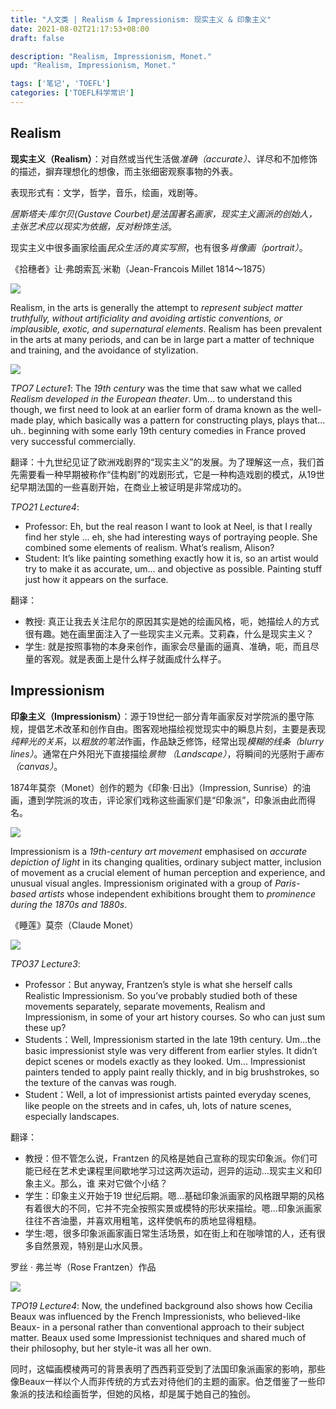 ```yaml
---
title: "人文类 | Realism & Impressionism: 现实主义 & 印象主义"
date: 2021-08-02T21:17:53+08:00
draft: false

description: "Realism, Impressionism, Monet."
upd: "Realism, Impressionism, Monet."

tags: ['笔记', 'TOEFL']
categories: ['TOEFL科学常识']
---
```


<!--more-->

## Realism

**现实主义（Realism）**：对自然或当代生活做*准确（accurate）*、详尽和不加修饰的描述，摒弃理想化的想像，而主张细密观察事物的外表。

表现形式有：文学，哲学，音乐，绘画，戏剧等。

*居斯塔夫·库尔贝(Gustave Courbet)*是法国著名画家，现实主义画派的创始人，主张艺术应*以现实为依据，反对粉饰生活*。

现实主义中很多画家绘画*民众生活的真实写照*，也有很多*肖像画（portrait）*。

   《拾穗者》让·弗朗索瓦·米勒（Jean-Francois Millet 1814～1875）

![](https://cdn.jsdelivr.net/gh/henrywu97/FigBed@master/Figs/20210815220818.jpg)

Realism, in the arts is generally the attempt to *represent subject matter truthfully, without artificiality and avoiding artistic conventions, or implausible, exotic, and supernatural elements*. Realism has been prevalent in the arts at many periods, and can be in large part a matter of technique and training, and the avoidance of stylization.

![](https://cdn.jsdelivr.net/gh/henrywu97/FigBed@master/Figs/20210815221050.jpg)

*TPO7 Lecture1*: The *19th century* was the time that saw what we called *Realism developed in the European theater*. Um... to understand this though, we first need to look at an earlier form of drama known as the well-made play, which basically was a pattern for constructing plays, plays that... uh.. beginning with some early 19th century comedies in France proved very successful commercially.

翻译：十九世纪见证了欧洲戏剧界的“现实主义”的发展。为了理解这一点，我们首先需要看一种早期被称作“佳构剧”的戏剧形式，它是一种构造戏剧的模式，从19世纪早期法国的一些喜剧开始，在商业上被证明是非常成功的。

*TPO21 Lecture4*: 

- Professor: Eh, but the real reason I want to look at Neel, is that I really find her style ... eh, she had interesting ways of portraying people. She combined some elements of realism. What’s realism, Alison?
- Student: It’s like painting something exactly how it is, so an artist would try to make it as accurate, um... and objective as possible. Painting stuff just how it appears on the surface.

翻译：

- 教授: 真正让我去关注尼尔的原因其实是她的绘画风格，呃，她描绘人的方式很有趣。她在画里面注入了一些现实主义元素。艾莉森，什么是现实主义？
- 学生: 就是按照事物的本身来创作，画家会尽量画的逼真、准确，呃，而且尽量的客观。就是表面上是什么样子就画成什么样子。

## Impressionism

**印象主义（Impressionism）**：源于19世纪一部分青年画家反对学院派的墨守陈规，提倡艺术改革和创作自由。图客观地描绘视觉现实中的瞬息片刻，主要是表现*纯粹光的关系*，以*粗放的笔法*作画，作品缺乏修饰，经常出现*模糊的线条（blurry lines）*。通常在户外阳光下直接描绘*景物 （Landscape）*，将瞬间的光感附于*画布（canvas）*。

1874年莫奈（Monet）创作的题为《印象·日出》（Impression, Sunrise）的油画，遭到学院派的攻击，评论家们戏称这些画家们是“印象派”，印象派由此而得名。

![](https://cdn.jsdelivr.net/gh/henrywu97/FigBed@master/Figs/20210815230331.jpg)

Impressionism is a *19th-century art movement* emphasised on *accurate depiction of light* in its changing qualities, ordinary subject matter, inclusion of movement as a crucial element of human perception and experience, and unusual visual angles. Impressionism originated with a group of *Paris-based artists* whose independent exhibitions brought them to *prominence during the 1870s and 1880s*.

《睡莲》莫奈（Claude Monet）

![](https://cdn.jsdelivr.net/gh/henrywu97/FigBed@master/Figs/20210815230833.jpg)

*TPO37 Lecture3*:

- Professor：But anyway, Frantzen’s style is what she herself calls Realistic Impressionism. So you’ve probably studied both of these movements separately, separate movements, Realism and Impressionism, in some of your art history courses. So who can just sum these up?
- Students：Well, Impressionism started in the late 19th century. Um...the basic impressionist style was very different from earlier styles. It didn’t depict scenes or models exactly as they looked. Um... Impressionist painters tended to apply paint really thickly, and in big brushstrokes, so the texture of the canvas was rough.
- Student：Well, a lot of impressionist artists painted everyday scenes, like people on the streets and in cafes, uh, lots of nature scenes, especially landscapes.

翻译：

- 教授：但不管怎么说，Frantzen 的风格是她自己宣称的现实印象派。你们可能已经在艺术史课程里间歇地学习过这两次运动，迥异的运动...现实主义和印象主义。那么，谁
    来对它做个小结？
- 学生：印象主义开始于19 世纪后期。嗯...基础印象派画家的风格跟早期的风格有着很大的不同，它并不完全按照实景或模特的形状来描绘。嗯...印象派画家往往不吝油墨，并喜欢用粗笔，这样使帆布的质地显得粗糙。
- 学生:嗯，很多印象派画家画日常生活场景，如在街上和在咖啡馆的人，还有很多自然景观，特别是山水风景。

罗丝 · 弗兰岑（Rose Frantzen）作品

![](https://cdn.jsdelivr.net/gh/henrywu97/FigBed@master/Figs/20210815231502.jpg)

*TPO19 Lecture4*: Now, the undefined background also shows how Cecilia Beaux was influenced by the French Impressionists, who believed-like Beaux- in a personal rather than conventional approach to their subject matter. Beaux used some Impressionist techniques and shared much of their philosophy, but her style-it was all her own.

同时，这幅画模棱两可的背景表明了西西莉亚受到了法国印象派画家的影响，那些像Beaux一样以个人而非传统的方式去对待他们的主题的画家。伯芝借鉴了一些印象派的技法和绘画哲学，但她的风格，却是属于她自己的独创。